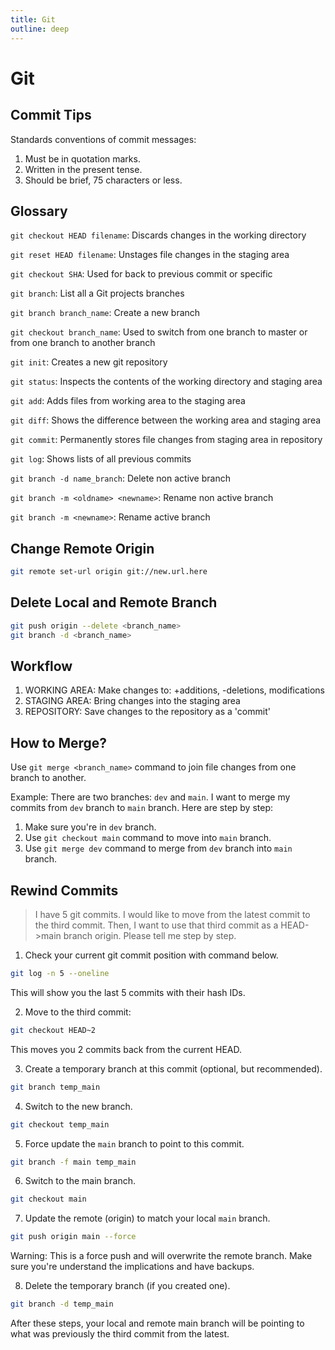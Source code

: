 ```yaml
---
title: Git
outline: deep
---
```


# Git

## Commit Tips

Standards conventions of commit messages:
  1. Must be in quotation marks.
  2. Written in the present tense.
  3. Should be brief, 75 characters or less.

## Glossary

`git checkout HEAD filename`: Discards changes in the working directory

`git reset HEAD filename`: Unstages file changes in the staging area

`git checkout SHA`: Used for back to previous commit or specific

`git branch`: List all a Git projects branches

`git branch branch_name`: Create a new branch

`git checkout branch_name`: Used to switch from one branch to master or from one branch to another branch

`git init`: Creates a new git repository

`git status`: Inspects the contents of the working directory and staging area

`git add`: Adds files from working area to the staging area

`git diff`: Shows the difference between the working area and staging area

`git commit`: Permanently stores file changes from staging area in repository

`git log`: Shows lists of all previous commits

`git branch -d name_branch`: Delete non active branch

`git branch -m <oldname> <newname>`: Rename non active branch

`git branch -m <newname>`: Rename active branch

## Change Remote Origin

```sh
git remote set-url origin git://new.url.here
```

## Delete Local and Remote Branch

```sh
git push origin --delete <branch_name>
git branch -d <branch_name>
```

## Workflow

1. WORKING AREA: Make changes to: +additions, -deletions, modifications
2. STAGING AREA: Bring changes into the staging area
3. REPOSITORY: Save changes to the repository as a 'commit'

## How to Merge?

Use `git merge <branch_name>` command to join file changes from one branch to another.

Example: There are two branches: `dev` and `main`. I want to merge my commits from `dev` branch to `main` branch. Here are step by step:

1. Make sure you're in `dev` branch.
2. Use `git checkout main` command to move into `main` branch.
3. Use `git merge dev` command to merge from `dev` branch into `main` branch.

## Rewind Commits

> I have 5 git commits. I would like to move from the latest commit to the third commit. Then, I want to use that third commit as a HEAD->main branch origin. Please tell me step by step.

1. Check your current git commit position with command below.

```sh
git log -n 5 --oneline
```

This will show you the last 5 commits with their hash IDs.

2. Move to the third commit:

```sh
git checkout HEAD~2
```

This moves you 2 commits back from the current HEAD.

3. Create a temporary branch at this commit (optional, but recommended).

```sh
git branch temp_main
```

4. Switch to the new branch.

```sh
git checkout temp_main
```

5. Force update the `main` branch to point to this commit.

```sh
git branch -f main temp_main
```

6. Switch to the main branch.

```sh
git checkout main
```

7. Update the remote (origin) to match your local `main` branch.

```sh
git push origin main --force
```

Warning: This is a force push and will overwrite the remote branch. Make sure you're understand the implications and have backups.

8. Delete the temporary branch (if you created one).

```sh
git branch -d temp_main
```

After these steps, your local and remote main branch will be pointing to what was previously the third commit from the latest.